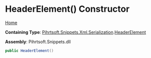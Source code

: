 # HeaderElement\(\) Constructor

[Home](../../../../../../README.md#_top)

**Containing Type**: [Pihrtsoft.Snippets.Xml.Serialization](../../README.md#_top)\.[HeaderElement](../README.md#_top)

**Assembly**: Pihrtsoft\.Snippets\.dll

```csharp
public HeaderElement()
```

